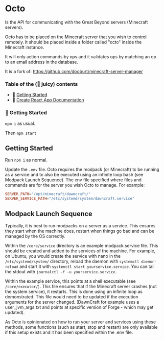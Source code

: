# Octo

Is the API for communicating with the Great Beyond servers (Minecraft servers).

Octo has to be placed on the Minecraft server that you wish to control remotely. It should be placed inside a folder called "octo" inside the Minecraft instance.

It will only action commands by ops and it validates ops by matching an op to an email address in the database.

It is a fork of: https://github.com/dooburt/minecraft-server-manager

### Table of the (🍊 juicy) contents

- 🚀 [Getting Started](#getting-started)
- 📓 [Create React App Documentation](#create-react-app-documentation)

### 🚀 Getting Started

`npm i` as usual.

Then `npm start`

## Getting Started

Run `npm i` as normal.

Update the `.env` file. Octo requires the modpack (or Minecraft) to be running as a service and to also be executed using an infinite loop bash (see Modpack Launch Sequence). The env file specified where files and commands are for the server you wish Octo to manage. For example:

```toml
SERVER_PATH="/opt/minecraft/dawncraft/"
SERVER_SERVICE_PATH="/etc/systemd/system/dawncraft.service"
```

## Modpack Launch Sequence

Typically, it is best to run modpacks on a server as a service. This ensures they start when the machine does, restart when things go bad and can be managed by the OS correctly.

Within the `/core/service` directory is an example modpack.service file. This should be created and added to the services of the machine. For example, on Ubuntu, you would create the service with nano in the `/etc/systemd/system/` directory, reload the daemon with `systemctl daemon-reload` and start it with `systemctl start yourservice.service`. You can tail the stdout with `journalctl -f -u yourservice.service`.

Within the example service, this points at a shell executable (see `/core/executor/`). This file ensures that if the Minecraft server crashes (not the system service), it restarts. This is done using an infinite loop as demonstrated. This file would need to be updated if the execution arguments for the server changed. (DawnCraft for example uses a user_jvm_args.txt and points at specific version of Forge - which may get updated).

As Octo is opinionated on how to run your server and services using these methods, some functions (such as start, stop and restart) are only available if this setup exists and it has been specified within the .env file.
